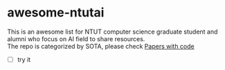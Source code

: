 # awesome-ntutai
This is an awesome list for NTUT computer science graduate student and alumni who focus on AI field to share resources.   
The repo is categorized by SOTA, please check [Papers with code](https://paperswithcode.com/sota)

- [ ] try it

